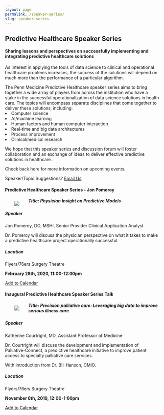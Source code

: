 ```yaml
---
layout: page
permalink: /speaker-series/
slug: speaker-series
---
```



<h2 class="blue-text text-darken-4">Predictive Healthcare Speaker Series</h2>
<h4>Sharing lessons and perspectives on successfully implementing and integrating predictive healthcare solutions</h4>

<p>
  As interest in applying the tools of data science to clinical and operational healthcare problems increases, the success of the solutions will depend on much more than the performance of a particular algorithm. 
</p>
  The Penn Medicine Predictive Healthcare speaker series aims to bring together a wide array of players from across the institution who have a stake in the successful operationalization of data science solutions in health care. The topics will encompass separate disciplines that come together to deliver these solutions, including:

<li>Computer science</li>
<li>AI/machine learning</li>
<li>Human factors and human computer interaction</li>
<li>Real-time and big data architectures</li>
<li>Process improvement</li>
<li>Clinical/medical research</li>


<p>
  We hope that this speaker series and discussion forum will foster collaboration and an exchange of ideas to deliver effective predictive solutions in healthcare.
</p>

<p>
  Check back here for more information on upcoming events.
</p>

Speaker/Topic Suggestions? <i class="fa fa-envelope"></i><a href="mailto:pennsignals@uphs.upenn.edu"> Email Us</a>


####  Predictive Healthcare Speaker Series - Jon Pomeroy

<img src="https://user-images.githubusercontent.com/1396669/73671369-d0200280-4678-11ea-8177-5fa66764efb1.png" ALIGN="left" HSPACE="30" VSPACE="10">

##### Title: Physician Insight on Predictive Models

##### Speaker
Jon Pomeroy, DO, MSHI, Senior Provider Clinical Application Analyst

Dr. Pomeroy will discuss the physician perspective on what it takes to make a predictive healthcare project operationally successful.

##### Location
Flyers/76ers Surgery Theatre

**February 28th, 2020, 11:00-12:00pm**

<a href="/assets/Predictive Healthcare Speaker Series - Jon Pomeroy.ics">Add to Calendar</a>

####  Inaugural Predictive Healthcare Speaker Series Talk

<img src="https://user-images.githubusercontent.com/1396669/67399215-dda5f680-f579-11e9-8b4a-7da2ea25c909.jpg" ALIGN="left" HSPACE="30" VSPACE="10">

##### Title: Precision palliative care: Leveraging big data to improve serious illness care

##### Speaker 
Katherine Courtright, MD, Assistant Professor of Medicine

Dr. Courtright will discuss the development and implementation of Palliative-Connect, a predictive healthcare initiative to improve patient access to specialty palliative care services. 

With introduction from Dr. Bill Hanson, CMIO.

##### Location
Flyers/76ers Surgery Theatre

**November 8th, 2019, 12:00-1:00pm**

<a href="/assets/Inaugural Predictive Healthcare Speaker Series Talk.ics">Add to Calendar</a>
